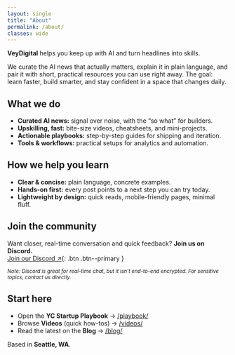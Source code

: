 ```yaml
---
layout: single
title: "About"
permalink: /about/
classes: wide
---
```


**VeyDigital** helps you keep up with AI and turn headlines into skills.

We curate the AI news that actually matters, explain it in plain language, and pair it with short, practical resources you can use right away. The goal: learn faster, build smarter, and stay confident in a space that changes daily.

## What we do
- **Curated AI news:** signal over noise, with the “so what” for builders.
- **Upskilling, fast:** bite-size videos, cheatsheets, and mini-projects.
- **Actionable playbooks:** step-by-step guides for shipping and iteration.
- **Tools & workflows:** practical setups for analytics and automation.

## How we help you learn
- **Clear & concise:** plain language, concrete examples.
- **Hands-on first:** every post points to a next step you can try today.
- **Lightweight by design:** quick reads, mobile-friendly pages, minimal fluff.

## Join the community
Want closer, real-time conversation and quick feedback? **Join us on Discord.**  
[Join our Discord ↗](https://discord.gg/yourInviteCode){: .btn .btn--primary }

<small>*Note: Discord is great for real-time chat, but it isn’t end-to-end encrypted. For sensitive topics, contact us directly.*</small>

## Start here
- Open the **YC Startup Playbook** → [/playbook/](/playbook/)
- Browse **Videos** (quick how-tos) → [/videos/](/videos/)
- Read the latest on the **Blog** → [/blog/](/blog/)

Based in **Seattle, WA**.
